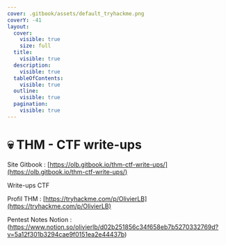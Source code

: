 ```yaml
---
cover: .gitbook/assets/default_tryhackme.png
coverY: -41
layout:
  cover:
    visible: true
    size: full
  title:
    visible: true
  description:
    visible: true
  tableOfContents:
    visible: true
  outline:
    visible: true
  pagination:
    visible: true
---
```


# 💀 THM  - CTF write-ups

Site Gitbook : [https://olb.gitbook.io/thm-ctf-write-ups/](https://olb.gitbook.io/thm-ctf-write-ups/)

Write-ups  CTF&#x20;

Profil THM : [https://tryhackme.com/p/OlivierLB](https://tryhackme.com/p/OlivierLB)

Pentest Notes Notion : (https://www.notion.so/olivierlb/d02b251856c34f658eb7b5270332769d?v=5a12f301b3294cae9f0151ea2e44437b)

